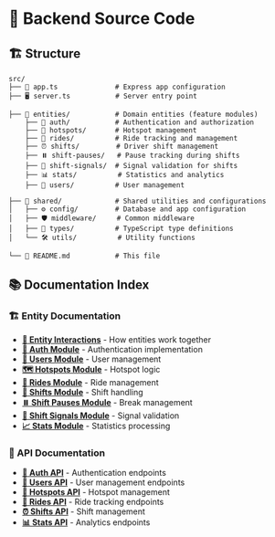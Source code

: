 # 🚀 Backend Source Code

## 🏗️ Structure

```
src/
├── 📱 app.ts              # Express app configuration
├── 🖥️ server.ts           # Server entry point

├── 🏢 entities/           # Domain entities (feature modules)
    ├── 🔐 auth/           # Authentication and authorization
    ├── 📍 hotspots/       # Hotspot management
    ├── 🚗 rides/          # Ride tracking and management
    ├── ⏰ shifts/         # Driver shift management
    ├── ⏸️ shift-pauses/   # Pause tracking during shifts
    ├── 📶 shift-signals/  # Signal validation for shifts
    ├── 📊 stats/          # Statistics and analytics
    ├── 👥 users/          # User management

├── 🔧 shared/             # Shared utilities and configurations
│   ├── ⚙️ config/         # Database and app configuration
│   ├── 🛡️ middleware/     # Common middleware
│   ├── 📝 types/          # TypeScript type definitions
│   └── 🛠️ utils/          # Utility functions

└── 📄 README.md           # This file
```

## 📚 Documentation Index

### 🏗️ Entity Documentation
- **[🔗 Entity Interactions](./entities/README.md)** - How entities work together
- **[🔐 Auth Module](./entities/auth/README.md)** - Authentication implementation
- **[👤 Users Module](./entities/users/README.md)** - User management
- **[🗺️ Hotspots Module](./entities/hotspots/README.md)** - Hotspot logic
- **[🚙 Rides Module](./entities/rides/README.md)** - Ride management
- **[📅 Shifts Module](./entities/shifts/README.md)** - Shift handling
- **[⏸️ Shift Pauses Module](./entities/shift-pauses/README.md)** - Break management
- **[📶 Shift Signals Module](./entities/shift-signals/README.md)** - Signal validation
- **[📈 Stats Module](./entities/stats/README.md)** - Statistics processing

### 📡 API Documentation
- **[🔑 Auth API](../documentation/API_Documentation/auth.md)** - Authentication endpoints
- **[👥 Users API](../documentation/API_Documentation/users.md)** - User management endpoints
- **[📍 Hotspots API](../documentation/API_Documentation/hotspots.md)** - Hotspot management
- **[🚗 Rides API](../documentation/API_Documentation/rides.md)** - Ride tracking endpoints
- **[⏰ Shifts API](../documentation/API_Documentation/shifts.md)** - Shift management
- **[📊 Stats API](../documentation/API_Documentation/stats.md)** - Analytics endpoints


